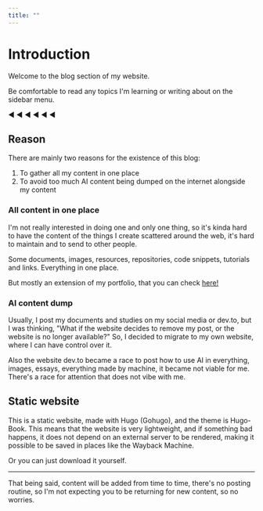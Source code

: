 ```yaml
---
title: ""
---
```

# Introduction

Welcome to the blog section of my website.

Be comfortable to read any topics I'm learning or writing about on the sidebar menu.

◄ ◄ ◄ ◄ ◄ ◄

## Reason

There are mainly two reasons for the existence of this blog:

1. To gather all my content in one place
2. To avoid too much AI content being dumped on the internet alongside my content

### All content in one place

I'm not really interested in doing one and only one thing, so it's kinda hard to have the content of the things I create scattered around the web, it's hard to maintain and to send to other people.

Some documents, images, resources, repositories, code snippets, tutorials and links. Everything in one place.

But mostly an extension of my portfolio, that you can check [here!](https://falme.com.br/)

### AI content dump

Usually, I post my documents and studies on my social media or dev.to, but I was thinking, "What if the website decides to remove my post, or the website is no longer available?" So, I decided to migrate to my own website, where I can have control over it.

Also the website dev.to became a race to post how to use AI in everything, images, essays, everything made by machine, it became not viable for me. There's a race for attention that does not vibe with me.

## Static website

This is a static website, made with Hugo (Gohugo), and the theme is Hugo-Book. This means that the website is very lightweight, and if something bad happens, it does not depend on an external server to be rendered, making it possible to be saved in places like the Wayback Machine.

Or you can just download it yourself.

---

That being said, content will be added from time to time, there's no posting routine, so I'm not expecting you to be returning for new content, so no worries.

